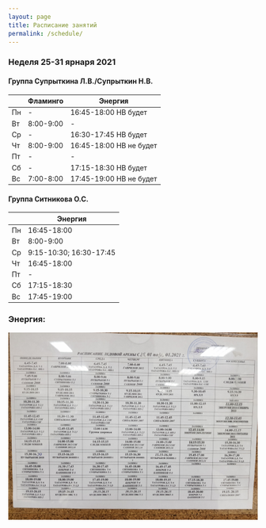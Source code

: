 ```yaml
---
layout: page
title: Расписание занятий
permalink: /schedule/
---
```


### Неделя 25-31 ярнаря 2021
#### Группа Супрыткина Л.В./Супрыткин Н.В.

|        | Фламинго                       			| Энергия                        				|
|--------|--------------------------------------|---------------------------------------|
| Пн     | -                             				|  16:45-18:00    НВ будет       				|
| Вт     | 8:00-9:00                     				|  -				                    				|
| Ср     |  -                            				|  16:30-17:45    НВ будет       				|
| Чт     | 8:00-9:00                     				|  16:45-18:00    НВ не будет   				|
| Пт     |           -                    			|   -                           				|
| Сб     |            -                   			|  17:15-18:30    НВ будет       				|
| Вс     | 7:00-8:00                     				|  17:45-19:00    НВ не будет           |

#### Группа Ситникова О.С.

|        | Энергия        				|
|--------|------------------------|
| Пн     | 16:45-18:00    				|
| Вт     | 8:00-9:00      				|
| Ср     | 9:15-10:30; 16:30-17:45    				|
| Чт     | 16:45-18:00    				|
| Пт     |  -             				|
| Сб     | 17:15-18:30    				|
| Вс     | 17:45-19:00    				|

### Энергия:
![фото расписания](/sources/schedule/20210123_190233.jpg)


